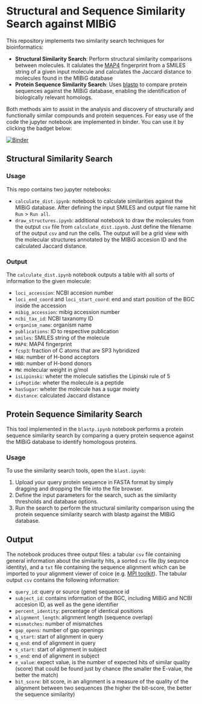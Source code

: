 # Structural and Sequence Similarity Search against MIBiG

This repository implements two similarity search techniques for bioinformatics:
  - **Structural Similarity Search**: Perform structural similarity comparisons between molecules. It calulates the [MAP4](https://github.com/reymond-group/map4) fingerprint from a SMILES string of a given input molecule and calculates the Jaccard distance to molecules found in the MIBiG database
  - **Protein Sequence Similarity Search**: Uses [blastp](https://bmcbioinformatics.biomedcentral.com/articles/10.1186/1471-2105-10-421) to compare protein sequences against the MIBiG database, enabling the identification of biologically relevant homologs.

Both methods aim to assist in the analysis and discovery of structurally and functionally similar compounds and protein sequences. For easy use of the code the jupyter notebook are implemented in binder. You can use it by clicking the badget below:

[![Binder](https://mybinder.org/badge_logo.svg)](https://mybinder.org/v2/gh/phillipschl/MIBiG_similarity_search.git/HEAD)

## Structural Similarity Search
### Usage

This repo contains two jupyter notebooks:
  - `calculate_dist.ipynb`: notebook to calculate similarities against the MIBiG database. After defining the input SMILES and output file name hit `Run` > `Run all`. 
  - `draw_structures.ipynb`: additional notebook to draw the molecules from the output `csv` file from `calculate_dist.ipynb`. Just define the filename of the output `csv` and run the cells. The output will be a grid view with the molecular structures annotated by the MIBiG accesion ID and the calculated Jaccard distance.

### Output

The `calculate_dist.ipynb` notebook outputs a table with all sorts of information to the given molecule:

  - `loci_accession`: NCBI accesion number
  - `loci_end_coord` and `loci_start_coord`: end and start position of the BGC inside the accession
  - `mibig_accession`: mibig accession number
  - `ncbi_tax_id`: NCBI taxanomy ID
  - `organism_name`: organism name
  - `publications`: ID to respective publication
  - `smiles`: SMILES string of the molecule
  - `MAP4`: MAP4 fingerprint
  - `fcsp3`: fraction of C atoms that are SP3 hybridized
  - `HBA`: number of H-bond acceptors
  - `HBD`: number of H-bond donors
  - `MW`: molecular weight in g/mol
  - `isLipinski`: wheter the molecule satisfies the Lipinski rule of 5
  - `isPeptide`: wheter the molecule is a peptide
  - `hasSugar`: wheter the molecule has a sugar moiety
  - `distance`: calculated Jaccard distance

## Protein Sequence Similarity Search

This tool implemented in the `blastp.ipynb` notebook performs a protein sequence similarity search by comparing a query protein sequence against the MIBiG database to identify homologous proteins. 

### Usage

To use the similarity search tools, open the `blast.ipynb`:
  1. Upload your query protein sequence in FASTA format by simply dragging and dropping the file into the file browser.
  2. Define the input parameters for the search, such as the similarity thresholds and database options.
  3. Run the search to perform the structural similarity comparison using the protein sequence similarity search with blastp against the MIBiG database.

## Output

The notebook produces three output files: a tabular `csv` file containing general information about the similarity hits, a sorted `csv` file (by sequnce identity), and a `txt` file containing the sequence alignment which can be imported to your alignment viewer of coice (e.g. [MPI toolkit](https://toolkit.tuebingen.mpg.de/tools/alnviz)). The tabular output `csv` contains the following information:
  - `query_id`: query or source (gene) sequence id
  - `subject_id`: contains information of the BGC, including MIBiG and NCBI accesion ID, as well as the gene identifier
  - `percent_identity`: percentage of identical positions
  - `alignment_length`: alignment length (sequence overlap)
  - `mismatches`: number of mismatches
  - `gap_opens`: number of gap openings
  - `q_start`: start of alignment in query
  - `q_end`: end of alignment in query
  - `s_start`: start of alignment in subject
  - `s_end`: end of alignment in subject
  - `e_value`: expect value, is the number of expected hits of similar quality (score) that could be found just by chance (the smaller the E-value, the better the match)
  - `bit_score`: bit score, in an alignment is a measure of the quality of the alignment between two sequences (the higher the bit-score, the better the sequence similarity)
